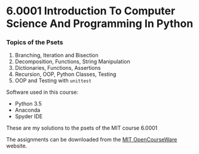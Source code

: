 # 6.0001 Introduction To Computer Science And Programming In Python

### Topics of the Psets
1. Branching, Iteration and Bisection
2. Decomposition, Functions, String Manipulation
3. Dictionaries, Functions, Assertions
4. Recursion, OOP, Python Classes, Testing
5. OOP and Testing with `unittest`

Software used in this course:
- Python 3.5
- Anaconda
- Spyder IDE

These are my solutions to the psets of the MIT course 6.0001

The assignments can be downloaded from the [MIT OpenCourseWare](https://ocw.mit.edu/courses/6-0001-introduction-to-computer-science-and-programming-in-python-fall-2016/pages/assignments/) website.
